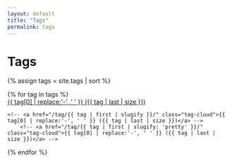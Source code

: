 ```yaml
---
layout: default
title: "Tags"
permalink: tags
---
```


<h1>Tags</h1>

{% assign tags = site.tags | sort %}

<div class="row gr-1">
{% for tag in tags %}

<div class="col-4">
    <a href="/tag/{{ tag | first }}" class="tag-cloud">{{ tag[0] | replace:'-', ' ' }} ({{ tag | last | size }})</a>

    <!-- <a href="/tag/{{ tag | first | slugify }}/" class="tag-cloud">{{ tag[0] | replace:'-', ' ' }} ({{ tag | last | size }})</a> -->
        <!-- <a href="/tag/{{ tag | first | slugify: 'pretty' }}/" class="tag-cloud">{{ tag[0] | replace:'-', ' ' }} ({{ tag | last | size }})</a> -->
</div>

{% endfor %}

</div>